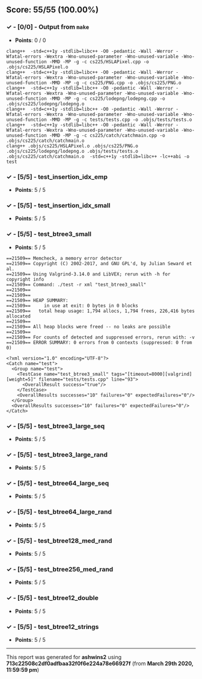 


## Score: 55/55 (100.00%)


### ✓ - [0/0] - Output from `make`

- **Points**: 0 / 0


```
clang++  -std=c++1y -stdlib=libc++ -O0 -pedantic -Wall -Werror -Wfatal-errors -Wextra -Wno-unused-parameter -Wno-unused-variable -Wno-unused-function -MMD -MP -g -c cs225/HSLAPixel.cpp -o .objs/cs225/HSLAPixel.o
clang++  -std=c++1y -stdlib=libc++ -O0 -pedantic -Wall -Werror -Wfatal-errors -Wextra -Wno-unused-parameter -Wno-unused-variable -Wno-unused-function -MMD -MP -g -c cs225/PNG.cpp -o .objs/cs225/PNG.o
clang++  -std=c++1y -stdlib=libc++ -O0 -pedantic -Wall -Werror -Wfatal-errors -Wextra -Wno-unused-parameter -Wno-unused-variable -Wno-unused-function -MMD -MP -g -c cs225/lodepng/lodepng.cpp -o .objs/cs225/lodepng/lodepng.o
clang++  -std=c++1y -stdlib=libc++ -O0 -pedantic -Wall -Werror -Wfatal-errors -Wextra -Wno-unused-parameter -Wno-unused-variable -Wno-unused-function -MMD -MP -g -c tests/tests.cpp -o .objs/tests/tests.o
clang++  -std=c++1y -stdlib=libc++ -O0 -pedantic -Wall -Werror -Wfatal-errors -Wextra -Wno-unused-parameter -Wno-unused-variable -Wno-unused-function -MMD -MP -g -c cs225/catch/catchmain.cpp -o .objs/cs225/catch/catchmain.o
clang++ .objs/cs225/HSLAPixel.o .objs/cs225/PNG.o .objs/cs225/lodepng/lodepng.o .objs/tests/tests.o .objs/cs225/catch/catchmain.o  -std=c++1y -stdlib=libc++ -lc++abi -o test

```


### ✓ - [5/5] - test_insertion_idx_emp

- **Points**: 5 / 5





### ✓ - [5/5] - test_insertion_idx_small

- **Points**: 5 / 5





### ✓ - [5/5] - test_btree3_small

- **Points**: 5 / 5

```
==21509== Memcheck, a memory error detector
==21509== Copyright (C) 2002-2017, and GNU GPL'd, by Julian Seward et al.
==21509== Using Valgrind-3.14.0 and LibVEX; rerun with -h for copyright info
==21509== Command: ./test -r xml "test_btree3_small"
==21509== 
==21509== 
==21509== HEAP SUMMARY:
==21509==     in use at exit: 0 bytes in 0 blocks
==21509==   total heap usage: 1,794 allocs, 1,794 frees, 226,416 bytes allocated
==21509== 
==21509== All heap blocks were freed -- no leaks are possible
==21509== 
==21509== For counts of detected and suppressed errors, rerun with: -v
==21509== ERROR SUMMARY: 0 errors from 0 contexts (suppressed: 0 from 0)

```
```
<?xml version="1.0" encoding="UTF-8"?>
<Catch name="test">
  <Group name="test">
    <TestCase name="test_btree3_small" tags="[timeout=8000][valgrind][weight=5]" filename="tests/tests.cpp" line="93">
      <OverallResult success="true"/>
    </TestCase>
    <OverallResults successes="10" failures="0" expectedFailures="0"/>
  </Group>
  <OverallResults successes="10" failures="0" expectedFailures="0"/>
</Catch>

```


### ✓ - [5/5] - test_btree3_large_seq

- **Points**: 5 / 5





### ✓ - [5/5] - test_btree3_large_rand

- **Points**: 5 / 5





### ✓ - [5/5] - test_btree64_large_seq

- **Points**: 5 / 5





### ✓ - [5/5] - test_btree64_large_rand

- **Points**: 5 / 5





### ✓ - [5/5] - test_btree128_med_rand

- **Points**: 5 / 5





### ✓ - [5/5] - test_btree256_med_rand

- **Points**: 5 / 5





### ✓ - [5/5] - test_btree12_double

- **Points**: 5 / 5





### ✓ - [5/5] - test_btree12_strings

- **Points**: 5 / 5





---

This report was generated for **ashwins2** using **713c22508c2df0adfbaa32f0f6e224a78e66927f** (from **March 29th 2020, 11:59:59 pm**)
